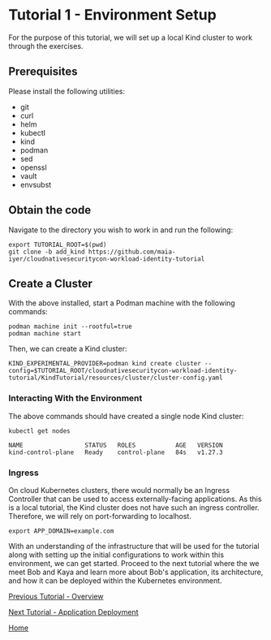 # Tutorial 1 - Environment Setup

For the purpose of this tutorial, we will set up a local Kind cluster to work through the exercises. 

## Prerequisites

Please install the following utilities:
- git
- curl
- helm
- kubectl
- kind
- podman
- sed
- openssl
- vault
- envsubst

## Obtain the code

Navigate to the directory you wish to work in and run the following: 

```shell
export TUTORIAL_ROOT=$(pwd)
git clone -b add_kind https://github.com/maia-iyer/cloudnativesecuritycon-workload-identity-tutorial
```

## Create a Cluster

With the above installed, start a Podman machine with the following commands:

```shell
podman machine init --rootful=true
podman machine start
```

Then, we can create a Kind cluster:

```shell
KIND_EXPERIMENTAL_PROVIDER=podman kind create cluster --config=$TUTORIAL_ROOT/cloudnativesecuritycon-workload-identity-tutorial/KindTutorial/resources/cluster/cluster-config.yaml
```

### Interacting With the Environment

The above commands should have created a single node Kind cluster:

```shell
kubectl get nodes
```

```shell
NAME                 STATUS   ROLES           AGE   VERSION
kind-control-plane   Ready    control-plane   84s   v1.27.3
```

### Ingress

On cloud Kubernetes clusters, there would normally be an Ingress Controller that can be used to access externally-facing applications. As this is a local tutorial, the Kind cluster does not have such an ingress controller. Therefore, we will rely on port-forwarding to localhost. 

```shell
export APP_DOMAIN=example.com
```

With an understanding of the infrastructure that will be used for the tutorial along with setting up the initial configurations to work within this environment, we can get started. Proceed to the next tutorial where the we meet Bob and Kaya and learn more about Bob's application, its architecture, and how it can be deployed within the Kubernetes environment.

[Previous Tutorial - Overview](tutorial0.md)

[Next Tutorial - Application Deployment](tutorial2.md)

[Home](../README.md)
